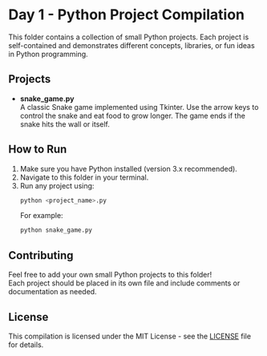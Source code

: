 # Day 1 - Python Project Compilation

This folder contains a collection of small Python projects. Each project is self-contained and demonstrates different concepts, libraries, or fun ideas in Python programming.

## Projects

- **snake_game.py**  
  A classic Snake game implemented using Tkinter. Use the arrow keys to control the snake and eat food to grow longer. The game ends if the snake hits the wall or itself.

## How to Run

1. Make sure you have Python installed (version 3.x recommended).
2. Navigate to this folder in your terminal.
3. Run any project using:
   ```sh
   python <project_name>.py
   ```
   For example:
   ```sh
   python snake_game.py
   ```

## Contributing

Feel free to add your own small Python projects to this folder!  
Each project should be placed in its own file and include comments or documentation as needed.

## License

This compilation is licensed under the MIT License - see the [LICENSE](LICENSE) file for details.